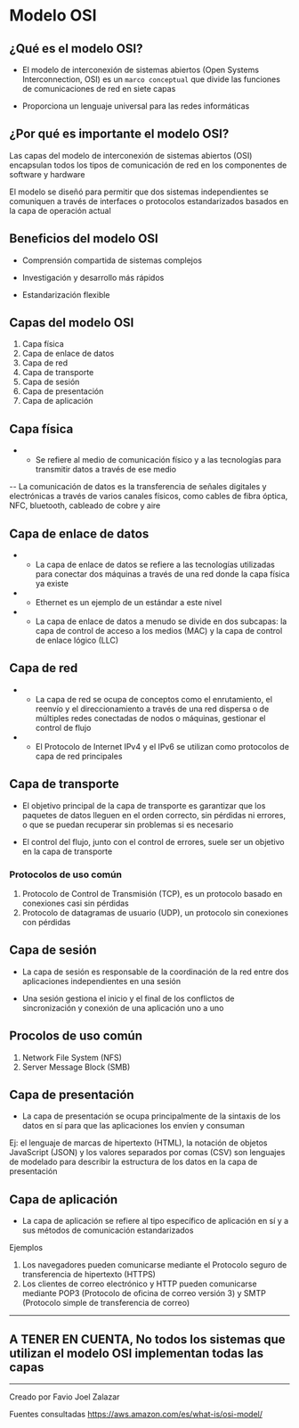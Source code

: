 # Modelo OSI

## ¿Qué es el modelo OSI?

- El modelo de interconexión de sistemas abiertos (Open Systems Interconnection, OSI) es un `marco conceptual` que divide las funciones de comunicaciones de red en siete capas

- Proporciona un lenguaje universal para las redes informáticas

## ¿Por qué es importante el modelo OSI?

Las capas del modelo de interconexión de sistemas abiertos (OSI) encapsulan todos los tipos de comunicación de red en los componentes de software y hardware

El modelo se diseñó para permitir que dos sistemas independientes se comuniquen a través de interfaces o protocolos estandarizados basados en la capa de operación actual

## Beneficios del modelo OSI

- Comprensión compartida de sistemas complejos

- Investigación y desarrollo más rápidos

- Estandarización flexible


## Capas del modelo OSI

1. Capa física
2. Capa de enlace de datos
3. Capa de red
4. Capa de transporte
5. Capa de sesión
6. Capa de presentación
7. Capa de aplicación

## Capa física

- - Se refiere al medio de comunicación físico y a las tecnologías para transmitir datos a través de ese medio

-- La comunicación de datos es la transferencia de señales digitales y electrónicas a través de varios canales físicos, como cables de fibra óptica, NFC, bluetooth, cableado de cobre y aire

## Capa de enlace de datos

- - La capa de enlace de datos se refiere a las tecnologías utilizadas para conectar dos máquinas a través de una red donde la capa física ya existe

- - Ethernet es un ejemplo de un estándar a este nivel

- - La capa de enlace de datos a menudo se divide en dos subcapas: la capa de control de acceso a los medios (MAC) y la capa de control de enlace lógico (LLC)

## Capa de red

- - La capa de red se ocupa de conceptos como el enrutamiento, el reenvío y el direccionamiento a través de una red dispersa o de múltiples redes conectadas de nodos o máquinas, gestionar el control de flujo

- - El Protocolo de Internet IPv4 y el IPv6 se utilizan como protocolos de capa de red principales

## Capa de transporte

- El objetivo principal de la capa de transporte es garantizar que los paquetes de datos lleguen en el orden correcto, sin pérdidas ni errores, o que se puedan recuperar sin problemas si es necesario

- El control del flujo, junto con el control de errores, suele ser un objetivo en la capa de transporte

### Protocolos de uso común
  
1. Protocolo de Control de Transmisión (TCP), es un protocolo basado en conexiones casi sin pérdidas
2. Protocolo de datagramas de usuario (UDP), un protocolo sin conexiones con pérdidas

## Capa de sesión

- La capa de sesión es responsable de la coordinación de la red entre dos aplicaciones independientes en una sesión

- Una sesión gestiona el inicio y el final de los conflictos de sincronización y conexión de una aplicación uno a uno

## Procolos de uso común

1. Network File System (NFS)
2. Server Message Block (SMB)

## Capa de presentación

- La capa de presentación se ocupa principalmente de la sintaxis de los datos en sí para que las aplicaciones los envíen y consuman

Ej: el lenguaje de marcas de hipertexto (HTML), la notación de objetos JavaScript (JSON) y los valores separados por comas (CSV) son lenguajes de modelado para describir la estructura de los datos en la capa de presentación

## Capa de aplicación

- La capa de aplicación se refiere al tipo específico de aplicación en sí y a sus métodos de comunicación estandarizados

Ejemplos

1. Los navegadores pueden comunicarse mediante el Protocolo seguro de transferencia de hipertexto (HTTPS)
2. Los clientes de correo electrónico y HTTP pueden comunicarse mediante POP3 (Protocolo de oficina de correo versión 3) y SMTP (Protocolo simple de transferencia de correo)

---

## A TENER EN CUENTA, No todos los sistemas que utilizan el modelo OSI implementan todas las capas

---

Creado por Favio Joel Zalazar

Fuentes consultadas https://aws.amazon.com/es/what-is/osi-model/
